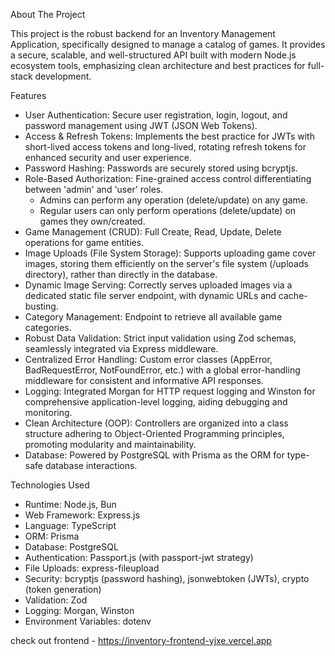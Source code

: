 About The Project


This project is the robust backend for an Inventory Management Application, specifically designed to manage a catalog of games. It provides a secure, scalable, and well-structured API built with modern Node.js ecosystem tools, emphasizing clean architecture and best practices for full-stack development.

Features

- User Authentication: Secure user registration, login, logout, and password management using JWT (JSON Web Tokens).
- Access & Refresh Tokens: Implements the best practice for JWTs with short-lived access tokens and long-lived, rotating refresh tokens for enhanced security and user experience.
- Password Hashing: Passwords are securely stored using bcryptjs.
- Role-Based Authorization: Fine-grained access control differentiating between 'admin' and 'user' roles.
	- Admins can perform any operation (delete/update) on any game.
	- Regular users can only perform operations (delete/update) on games they own/created.
- Game Management (CRUD): Full Create, Read, Update, Delete operations for game entities.
- Image Uploads (File System Storage): Supports uploading game cover images, storing them efficiently on the server's file system (/uploads directory), rather than directly in the database.
- Dynamic Image Serving: Correctly serves uploaded images via a dedicated static file server endpoint, with dynamic URLs and cache-busting.
- Category Management: Endpoint to retrieve all available game categories.
- Robust Data Validation: Strict input validation using Zod schemas, seamlessly integrated via Express middleware.
- Centralized Error Handling: Custom error classes (AppError, BadRequestError, NotFoundError, etc.) with a global error-handling middleware for consistent and informative API responses.
- Logging: Integrated Morgan for HTTP request logging and Winston for comprehensive application-level logging, aiding debugging and monitoring.
- Clean Architecture (OOP): Controllers are organized into a class structure adhering to Object-Oriented Programming principles, promoting modularity and maintainability.
- Database: Powered by PostgreSQL with Prisma as the ORM for type-safe database interactions.

Technologies Used

- Runtime: Node.js, Bun
- Web Framework: Express.js
- Language: TypeScript
- ORM: Prisma
- Database: PostgreSQL
- Authentication: Passport.js (with passport-jwt strategy)
- File Uploads: express-fileupload
- Security: bcryptjs (password hashing), jsonwebtoken (JWTs), crypto (token generation)
- Validation: Zod
- Logging: Morgan, Winston
- Environment Variables: dotenv

check out frontend - <https://inventory-frontend-yjxe.vercel.app>

